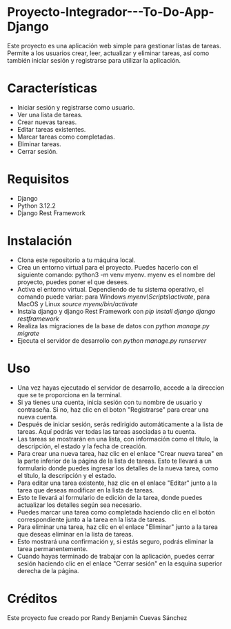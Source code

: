 # Proyecto-Integrador---To-Do-App-Django
Este proyecto es una aplicación web simple para gestionar listas de tareas. Permite a los usuarios crear, leer, actualizar y eliminar tareas, así como también iniciar sesión y registrarse para utilizar la aplicación.

# Características
- Iniciar sesión y registrarse como usuario.
- Ver una lista de tareas.
- Crear nuevas tareas.
- Editar tareas existentes.
- Marcar tareas como completadas.
- Eliminar tareas.
- Cerrar sesión.

# Requisitos
- Django
- Python 3.12.2
- Django Rest Framework

# Instalación
- Clona este repositorio a tu máquina local.
- Crea un entorno virtual para el proyecto. Puedes hacerlo con el siguiente comando: python3 -m venv myenv. myenv es el nombre del proyecto, puedes poner el que desees.
- Activa el entorno virtual. Dependiendo de tu sistema operativo, el comando puede variar: para Windows *myenv\Scripts\activate*, para MacOS y Linux *source myenv/bin/activate*
- Instala django y django Rest Framework con *pip install django django restframework*
- Realiza las migraciones de la base de datos con *python manage.py migrate*
- Ejecuta el servidor de desarrollo con *python manage.py runserver*

# Uso
- Una vez hayas ejecutado el servidor de desarrollo, accede a la direccion que se te proporciona en la terminal.
- Si ya tienes una cuenta, inicia sesión con tu nombre de usuario y contraseña. Si no, haz clic en el boton "Registrarse" para crear una nueva cuenta.
- Después de iniciar sesión, serás redirigido automáticamente a la lista de tareas. Aquí podrás ver todas las tareas asociadas a tu cuenta.
- Las tareas se mostrarán en una lista, con información como el título, la descripción, el estado y la fecha de creación.
- Para crear una nueva tarea, haz clic en el enlace "Crear nueva tarea" en la parte inferior de la página de la lista de tareas. Esto te llevará a un formulario donde puedes ingresar los detalles de la nueva tarea, como el título, la descripción y el estado.
- Para editar una tarea existente, haz clic en el enlace "Editar" junto a la tarea que deseas modificar en la lista de tareas.
- Esto te llevará al formulario de edición de la tarea, donde puedes actualizar los detalles según sea necesario.
- Puedes marcar una tarea como completada haciendo clic en el botón correspondiente junto a la tarea en la lista de tareas.
- Para eliminar una tarea, haz clic en el enlace "Eliminar" junto a la tarea que deseas eliminar en la lista de tareas.
- Esto mostrará una confirmación y, si estás seguro, podrás eliminar la tarea permanentemente.
- Cuando hayas terminado de trabajar con la aplicación, puedes cerrar sesión haciendo clic en el enlace "Cerrar sesión" en la esquina superior derecha de la página.

# Créditos
Este proyecto fue creado por Randy Benjamín Cuevas Sánchez 


